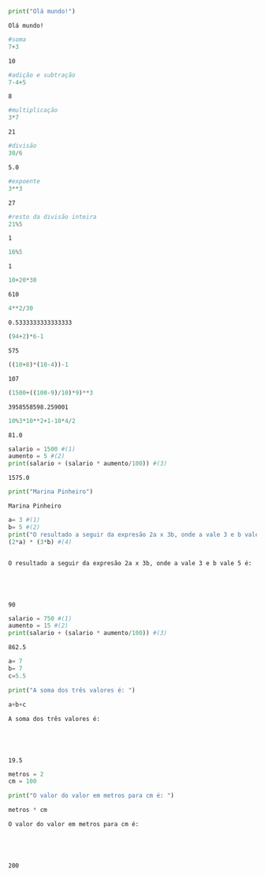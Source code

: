 ```python
print("Olá mundo!")
```

    Olá mundo!
    


```python
#soma 
7+3
```




    10




```python
#adição e subtração
7-4+5
```




    8




```python
#multiplicação
3*7
```




    21




```python
#divisão
30/6
```




    5.0




```python
#expoente
3**3
```




    27




```python
#resto da divisão inteira
21%5
```




    1




```python
16%5
```




    1




```python
10+20*30
```




    610






```python
4**2/30
```




    0.5333333333333333




```python
(94+2)*6-1
```




    575




```python
((10+8)*(10-4))-1
```




    107




```python
(1500+((100-9)/10)*9)**3
```




    3958558598.259001




```python
10%3*10**2+1-10*4/2
```




    81.0




```python
salario = 1500 #(1)
aumento = 5 #(2)
print(salario + (salario * aumento/100)) #(3)
```

    1575.0
    


```python
print("Marina Pinheiro")
```

    Marina Pinheiro
    


```python
a= 3 #(1)
b= 5 #(2)
print("O resultado a seguir da expresão 2a x 3b, onde a vale 3 e b vale 5 é: ") #(3)
(2*a) * (3*b) #(4)



```

    O resultado a seguir da expresão 2a x 3b, onde a vale 3 e b vale 5 é: 
    




    90




```python
salario = 750 #(1)
aumento = 15 #(2)
print(salario + (salario * aumento/100)) #(3)
```

    862.5
    


```python
a= 7
b= 7
c=5.5

print("A soma dos três valores é: ") 

a+b+c
```

    A soma dos três valores é: 
    




    19.5




```python
metros = 2
cm = 100

print("O valor do valor em metros para cm é: ")

metros * cm 
```

    O valor do valor em metros para cm é: 
    




    200




```python

```
